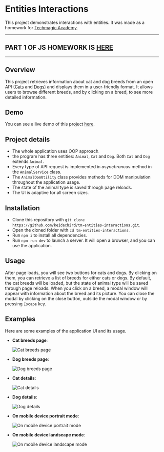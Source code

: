# Entities Interactions

This project demonstrates interactions with entities. It was made as a homework for [Techmagic Academy](https://www.techmagic.co/techmagic-academy).

---

## PART 1 OF JS HOMEWORK IS [HERE](https://github.com/keidachird/tm-basic-queue)

---

## Overview

This project retrieves information about cat and dog breeds from an open API ([Cats](https://thecatapi.com/) and [Dogs](https://thedogapi.com/)) and displays them in a user-friendly format. It allows users to browse different breeds, and by clicking on a breed, to see more detailed information.

## Demo

You can see a live demo of this project [here](https://keidachird.github.io/tm-entities-interactions/).

## Project details

- The whole application uses OOP approach.
- the program has three entities: `Animal`, `Cat` and `Dog`. Both `Cat` and `Dog` extends `Animal`.
- Every type of API request is implemented in _asynchronous_ method in the `AnimalService` class.
- The `AnimalDomUtility` class provides methods for DOM manipulation throughout the application usage.
- The state of the animal type is saved through page reloads.
- The UI is adaptive for all screen sizes.

## Installation

- Clone this repository with `git clone https://github.com/keidachird/tm-entities-interactions.git`.
- Open the cloned folder with `cd tm-entities-interactions`.
- Run `npm i` to install all dependencies.
- Run `npm run dev` to launch a server. It will open a browser, and you can use the application.

## Usage

After page loads, you will see two buttons for cats and dogs. By clicking on them, you can retrieve a list of breeds for either cats or dogs. By default, the cat breeds will be loaded, but the state of animal type will be saved through page reloads. When you click on a breed, a modal window will appear with information about the breed and its picture. You can close the modal by clicking on the close button, outside the modal window or by pressing `Escape` key.

## Examples

Here are some examples of the application UI and its usage.

- **Cat breeds page**:

  ![Cat breeds page](https://i.ibb.co/ySvBbTg/tm-entities-interactions-screenshot-cats.png)

- **Dog breeds page**:

  ![Dog breeds page](https://i.ibb.co/Gds9Y7j/tm-entities-interactions-screenshot-dogs.png)

- **Cat details**:

  ![Cat details](https://i.ibb.co/Ry8wCxq/tm-entities-interactions-screenshot-cat-details.png)

- **Dog details**:

  ![Dog details](https://i.ibb.co/JnNMhH0/tm-entities-interactions-screenshot-dog-details.png)

- **On mobile device portrait mode**:

  ![On mobile device portrait mode](https://i.ibb.co/hY8v01P/tm-entities-interactions-screenshot-mobile-portrait.png)

- **On mobile device landscape mode**:

  ![On mobile device landscape mode](https://i.ibb.co/dGp7Mnj/tm-entities-interactions-screenshot-mobile-landscape.png)
